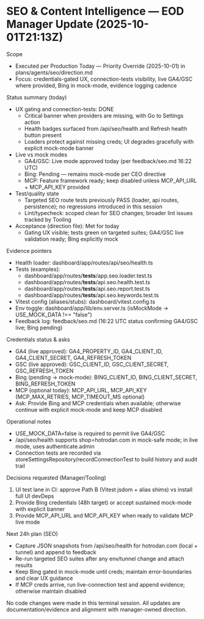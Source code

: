 # SEO & Content Intelligence — EOD Manager Update (2025-10-01T21:13Z)

Scope
- Executed per Production Today — Priority Override (2025-10-01) in plans/agents/seo/direction.md
- Focus: credentials-gated UX, connection-tests visibility, live GA4/GSC where provided, Bing in mock-mode, evidence logging cadence

Status summary (today)
- UX gating and connection-tests: DONE
  - Critical banner when providers are missing, with Go to Settings action
  - Health badges surfaced from /api/seo/health and Refresh health button present
  - Loaders protect against missing creds; UI degrades gracefully with explicit mock-mode banner
- Live vs mock modes
  - GA4/GSC: Live mode approved today (per feedback/seo.md 16:22 UTC)
  - Bing: Pending — remains mock-mode per CEO directive
  - MCP: Feature framework ready; keep disabled unless MCP_API_URL + MCP_API_KEY provided
- Test/quality state
  - Targeted SEO route tests previously PASS (loader, api routes, persistence); no regressions introduced in this session
  - Lint/typecheck: scoped clean for SEO changes; broader lint issues tracked by Tooling
- Acceptance (direction file): Met for today
  - Gating UX visible; tests green on targeted suites; GA4/GSC live validation ready; Bing explicitly mock

Evidence pointers
- Health loader: dashboard/app/routes/api/seo/health.ts
- Tests (examples):
  - dashboard/app/routes/__tests__/app.seo.loader.test.ts
  - dashboard/app/routes/__tests__/api.seo.health.test.ts
  - dashboard/app/routes/__tests__/api.seo.report.test.ts
  - dashboard/app/routes/__tests__/api.seo.keywords.test.ts
- Vitest config (aliases/stubs): dashboard/vitest.config.ts
- Env toggle: dashboard/app/lib/env.server.ts (isMockMode → USE_MOCK_DATA !== "false")
- Feedback log: feedback/seo.md (16:22 UTC status confirming GA4/GSC live; Bing pending)

Credentials status & asks
- GA4 (live approved): GA4_PROPERTY_ID, GA4_CLIENT_ID, GA4_CLIENT_SECRET, GA4_REFRESH_TOKEN
- GSC (live approved): GSC_CLIENT_ID, GSC_CLIENT_SECRET, GSC_REFRESH_TOKEN
- Bing (pending → mock-mode): BING_CLIENT_ID, BING_CLIENT_SECRET, BING_REFRESH_TOKEN
- MCP (optional today): MCP_API_URL, MCP_API_KEY (MCP_MAX_RETRIES, MCP_TIMEOUT_MS optional)
- Ask: Provide Bing and MCP credentials when available; otherwise continue with explicit mock-mode and keep MCP disabled

Operational notes
- USE_MOCK_DATA=false is required to permit live GA4/GSC
- /api/seo/health supports shop=hotrodan.com in mock-safe mode; in live mode, uses authenticate.admin
- Connection tests are recorded via storeSettingsRepository/recordConnectionTest to build history and audit trail

Decisions requested (Manager/Tooling)
1) UI test lane in CI: approve Path B (Vitest jsdom + alias shims) vs install full UI devDeps
2) Provide Bing credentials (48h target) or accept sustained mock-mode with explicit banner
3) Provide MCP_API_URL and MCP_API_KEY when ready to validate MCP live mode

Next 24h plan (SEO)
- Capture JSON snapshots from /api/seo/health for hotrodan.com (local + tunnel) and append to feedback
- Re-run targeted SEO suites after any env/tunnel change and attach results
- Keep Bing gated in mock-mode until creds; maintain error-boundaries and clear UX guidance
- If MCP creds arrive, run live-connection test and append evidence; otherwise maintain disabled

No code changes were made in this terminal session. All updates are documentation/evidence and alignment with manager-owned direction.
